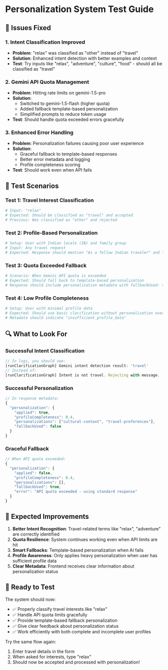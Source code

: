 # Personalization System Test Guide

## 🚨 **Issues Fixed**

### 1. **Intent Classification Improved**

- **Problem**: "relax" was classified as "other" instead of "travel"
- **Solution**: Enhanced intent detection with better examples and context
- **Test**: Try inputs like "relax", "adventure", "culture", "food" - should all be classified as "travel"

### 2. **Gemini API Quota Management**

- **Problem**: Hitting rate limits on gemini-1.5-pro
- **Solution**:
  - Switched to gemini-1.5-flash (higher quota)
  - Added fallback template-based personalization
  - Simplified prompts to reduce token usage
- **Test**: Should handle quota exceeded errors gracefully

### 3. **Enhanced Error Handling**

- **Problem**: Personalization failures causing poor user experience
- **Solution**:
  - Graceful fallback to template-based responses
  - Better error metadata and logging
  - Profile completeness scoring
- **Test**: Should work even when API fails

## 🧪 **Test Scenarios**

### **Test 1: Travel Interest Classification**

```bash
# Input: "relax"
# Expected: Should be classified as "travel" and accepted
# Previous: Was classified as "other" and rejected
```

### **Test 2: Profile-Based Personalization**

```bash
# Setup: User with Indian locale (IN) and family group
# Input: Any travel request
# Expected: Response should mention "As a fellow Indian traveler" and family-specific suggestions
```

### **Test 3: Quota Exceeded Fallback**

```bash
# Scenario: When Gemini API quota is exceeded
# Expected: Should fall back to template-based personalization
# Response should include personalization metadata with fallbackUsed: true
```

### **Test 4: Low Profile Completeness**

```bash
# Setup: User with minimal profile data
# Expected: Should use basic clarification without personalization overhead
# Metadata should indicate "insufficient_profile_data"
```

## 🔍 **What to Look For**

### **Successful Intent Classification**

```javascript
// In logs, you should see:
[runClarificationGraph] Gemini intent detection result: 'travel'
// Instead of:
[runClarificationGraph] Intent is not travel. Rejecting with message.
```

### **Successful Personalization**

```javascript
// In response metadata:
{
  "personalization": {
    "applied": true,
    "profileCompleteness": 0.4,
    "personalizations": ["cultural-context", "travel-preferences"],
    "fallbackUsed": false
  }
}
```

### **Graceful Fallback**

```javascript
// When API quota exceeded:
{
  "personalization": {
    "applied": false,
    "profileCompleteness": 0.4,
    "personalizations": [],
    "fallbackUsed": true,
    "error": "API quota exceeded - using standard response"
  }
}
```

## 🎯 **Expected Improvements**

1. **Better Intent Recognition**: Travel-related terms like "relax", "adventure" are correctly identified
2. **Quota Resilience**: System continues working even when API limits are hit
3. **Smart Fallbacks**: Template-based personalization when AI fails
4. **Profile Awareness**: Only applies heavy personalization when user has sufficient profile data
5. **Clear Metadata**: Frontend receives clear information about personalization status

## 🚀 **Ready to Test**

The system should now:

- ✅ Properly classify travel interests like "relax"
- ✅ Handle API quota limits gracefully
- ✅ Provide template-based fallback personalization
- ✅ Give clear feedback about personalization status
- ✅ Work efficiently with both complete and incomplete user profiles

Try the same flow again:

1. Enter travel details in the form
2. When asked for interests, type "relax"
3. Should now be accepted and processed with personalization!
